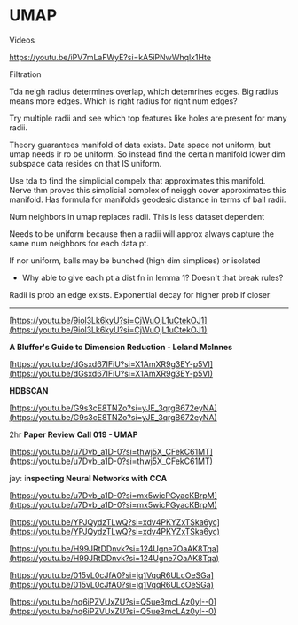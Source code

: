 # UMAP

Videos

https://youtu.be/iPV7mLaFWyE?si=kA5iPNwWhqlx1Hte

Filtration

Tda neigh radius determines overlap, which detemrines edges. Big radius means more edges. Which is right radius for right num edges?

Try multiple radii and see which top features like holes are present for many radii. 

Theory guarantees manifold of data exists. Data space not uniform, but umap needs ir ro be uniform. So instead find the certain manifold lower dim subspace data resides on that IS uniform. 

Use tda to find the simplicial compelx that approximates this manifold. Nerve thm proves this simplicial complex of neiggh cover approximates this manifold. Has formula for manifolds geodesic distance in terms of ball radii.

Num neighbors in umap replaces radii. This is less dataset dependent

Needs to be uniform because then a radii will approx always capture the same num neighbors for each data pt. 

If nor uniform, balls may be bunched (high dim simplices) or isolated

- Why able to give each pt a dist fn in lemma 1? Doesn't that break rules?

Radii is prob an edge exists. Exponential decay for higher prob if closer

---

[https://youtu.be/9iol3Lk6kyU?si=CjWuOjL1uCtekOJ1](https://youtu.be/9iol3Lk6kyU?si=CjWuOjL1uCtekOJ1)

**A Bluffer's Guide to Dimension Reduction - Leland McInnes**

[https://youtu.be/dGsxd67IFiU?si=X1AmXR9g3EY-p5VI](https://youtu.be/dGsxd67IFiU?si=X1AmXR9g3EY-p5VI)

**HDBSCAN**

[https://youtu.be/G9s3cE8TNZo?si=yJE_3qrgB672eyNA](https://youtu.be/G9s3cE8TNZo?si=yJE_3qrgB672eyNA)

2hr **Paper Review Call 019 - UMAP**

[https://youtu.be/u7Dvb_a1D-0?si=thwj5X_CFekC61MT](https://youtu.be/u7Dvb_a1D-0?si=thwj5X_CFekC61MT)

jay: i**nspecting Neural Networks with CCA**

[https://youtu.be/u7Dvb_a1D-0?si=mx5wicPGyacKBrpM](https://youtu.be/u7Dvb_a1D-0?si=mx5wicPGyacKBrpM)

[https://youtu.be/YPJQydzTLwQ?si=xdv4PKYZxTSka6yc](https://youtu.be/YPJQydzTLwQ?si=xdv4PKYZxTSka6yc)

[https://youtu.be/H99JRtDDnvk?si=124Ugne7OaAK8Tqa](https://youtu.be/H99JRtDDnvk?si=124Ugne7OaAK8Tqa)

[https://youtu.be/015vL0cJfA0?si=jq1VqqR6ULcOeSGa](https://youtu.be/015vL0cJfA0?si=jq1VqqR6ULcOeSGa)

[https://youtu.be/nq6iPZVUxZU?si=Q5ue3mcLAz0yI--0](https://youtu.be/nq6iPZVUxZU?si=Q5ue3mcLAz0yI--0)